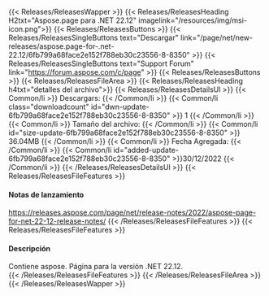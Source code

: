 {{< Releases/ReleasesWapper >}}
{{< Releases/ReleasesHeading H2txt="Aspose.page para .NET 22.12" imagelink="/resources/img/msi-icon.png">}}
{{< Releases/ReleasesButtons >}}
{{< Releases/ReleasesSingleButtons text="Descargar" link="/page/net/new-releases/aspose.page-for-.net-22.12/6fb799a68face2e152f788eb30c23556-8-8350" >}}
{{< Releases/ReleasesSingleButtons text="Support Forum" link="https://forum.aspose.com/c/page" >}}
{{< Releases/ReleasesButtons >}}
{{< Releases/ReleasesFileArea >}}
{{< Releases/ReleasesHeading h4txt="detalles del archivo">}}
{{< Releases/ReleasesDetailsUl >}}
{{< Common/li >}} Descargars: {{< /Common/li >}}
{{< Common/li class="downloadcount" id="dwn-update-6fb799a68face2e152f788eb30c23556-8-8350" >}} 1 {{< /Common/li >}}
{{< Common/li >}} Tamaño del archivo: {{< /Common/li >}}
{{< Common/li id="size-update-6fb799a68face2e152f788eb30c23556-8-8350" >}} 36.04MB {{< /Common/li >}}
{{< Common/li >}} Fecha Agregada: {{< /Common/li >}}
{{< Common/li id="added-update-6fb799a68face2e152f788eb30c23556-8-8350" >}}30/12/2022 {{< /Common/li >}}
{{< /Releases/ReleasesDetailsUl >}}
{{< Releases/ReleasesFileFeatures >}}
<h4>Notas de lanzamiento</h4>
<a href='https://releases.aspose.com/page/net/release-notes/2022/aspose-page-for-net-22-12-release-notes/'>https://releases.aspose.com/page/net/release-notes/2022/aspose-page-for-net-22-12-release-notes/</a>
{{< /Releases/ReleasesFileFeatures >}}
{{< Releases/ReleasesFileFeatures >}}
<h4>Descripción</h4>
<div class="HTMLDescription">Contiene aspose. Página para la versión .NET 22.12.</div>
{{< /Releases/ReleasesFileFeatures >}}
{{< /Releases/ReleasesFileArea >}}
{{< /Releases/ReleasesWapper >}}
